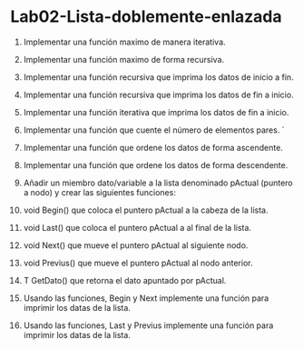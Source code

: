 # Lab02-Lista-doblemente-enlazada
1. Implementar una función maximo de manera iterativa.

2. Implementar una función maximo de forma recursiva.

3. Implementar una función recursiva que imprima los datos de inicio a fin.

4. Implementar una función recursiva que imprima los datos de fin a inicio.

5. Implementar una función iterativa que imprima los datos de fin a inicio.

6. Implementar una función que cuente el número de elementos pares. ´

7. Implementar una función que ordene los datos de forma ascendente.

8. Implementar una función que ordene los datos de forma descendente.

9. Añadir un miembro dato/variable a la lista denominado pActual (puntero a nodo) y crear
las siguientes funciones:

10. void Begin() que coloca el puntero pActual a la cabeza de la lista.

11. void Last() que coloca el puntero pActual a al final de la lista.

12. void Next() que mueve el puntero pActual al siguiente nodo.

13. void Previus() que mueve el puntero pActual al nodo anterior.

14. T GetDato() que retorna el dato apuntado por pActual.

15. Usando las funciones, Begin y Next implemente una función para imprimir los datas de
la lista.

16. Usando las funciones, Last y Previus implemente una función para imprimir los datas de
la lista.
